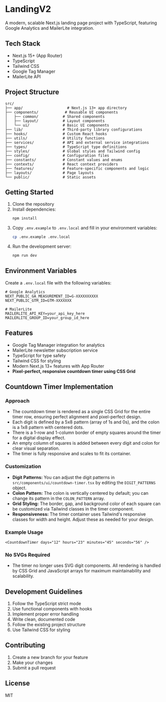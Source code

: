 # LandingV2

A modern, scalable Next.js landing page project with TypeScript, featuring Google Analytics and MailerLite integration.

## Tech Stack

- Next.js 15+ (App Router)
- TypeScript
- Tailwind CSS
- Google Tag Manager
- MailerLite API

## Project Structure

```
src/
├── app/                    # Next.js 13+ app directory
├── components/            # Reusable UI components
│   ├── common/           # Shared components
│   ├── layout/           # Layout components
│   └── ui/               # Basic UI components
├── lib/                  # Third-party library configurations
├── hooks/                # Custom React hooks
├── utils/                # Utility functions
├── services/             # API and external service integrations
├── types/                # TypeScript type definitions
├── styles/               # Global styles and Tailwind config
├── config/               # Configuration files
├── constants/            # Constant values and enums
├── contexts/             # React context providers
├── features/             # Feature-specific components and logic
├── layouts/              # Page layouts
└── public/               # Static assets
```

## Getting Started

1. Clone the repository
2. Install dependencies:
   ```bash
   npm install
   ```
3. Copy `.env.example` to `.env.local` and fill in your environment variables:
   ```bash
   cp .env.example .env.local
   ```
4. Run the development server:
   ```bash
   npm run dev
   ```

## Environment Variables

Create a `.env.local` file with the following variables:

```env
# Google Analytics
NEXT_PUBLIC_GA_MEASUREMENT_ID=G-XXXXXXXXXX
NEXT_PUBLIC_GTM_ID=GTM-XXXXXXX

# MailerLite
MAILERLITE_API_KEY=your_api_key_here
MAILERLITE_GROUP_ID=your_group_id_here
```

## Features

- Google Tag Manager integration for analytics
- MailerLite newsletter subscription service
- TypeScript for type safety
- Tailwind CSS for styling
- Modern Next.js 13+ features with App Router
- **Pixel-perfect, responsive countdown timer using CSS Grid**

## Countdown Timer Implementation

### Approach

- The countdown timer is rendered as a single CSS Grid for the entire timer row, ensuring perfect alignment and pixel-perfect design.
- Each digit is defined by a 5x8 pattern (array of 1s and 0s), and the colon is a 1x8 pattern with centered dots.
- There is a 1-row and 1-column border of empty squares around the timer for a digital display effect.
- An empty column of squares is added between every digit and colon for clear visual separation.
- The timer is fully responsive and scales to fit its container.

### Customization

- **Digit Patterns:** You can adjust the digit patterns in `src/components/ui/countdown-timer.tsx` by editing the `DIGIT_PATTERNS` object.
- **Colon Pattern:** The colon is vertically centered by default; you can change its pattern in the `COLON_PATTERN` array.
- **Grid Styling:** The border, gap, and background color of each square can be customized via Tailwind classes in the timer component.
- **Responsiveness:** The timer container uses Tailwind's responsive classes for width and height. Adjust these as needed for your design.

### Example Usage

```
<CountdownTimer days="12" hours="23" minutes="45" seconds="56" />
```

### No SVGs Required

- The timer no longer uses SVG digit components. All rendering is handled by CSS Grid and JavaScript arrays for maximum maintainability and scalability.

## Development Guidelines

1. Follow the TypeScript strict mode
2. Use functional components with hooks
3. Implement proper error handling
4. Write clean, documented code
5. Follow the existing project structure
6. Use Tailwind CSS for styling

## Contributing

1. Create a new branch for your feature
2. Make your changes
3. Submit a pull request

## License

MIT
